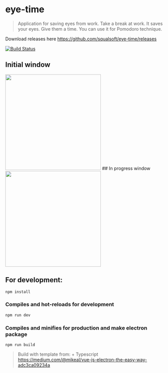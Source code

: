 # eye-time

> Application for saving eyes from work.
> Take a break at work. It saves your eyes.
> Give them a time.
> You can use it for Pomodoro technique.

Download releases here
https://github.com/squalsoft/eye-time/releases

[![Build Status](https://travis-ci.com/squalsoft/eye-time.svg?branch=master)](https://travis-ci.com/squalsoft/eye-time)

## Initial window
<img src="https://cloclo14.cloud.mail.ru/weblink/view/3Tzi/4BRhv9Qkv?etag=23677231B03A4C08074A268F8FBD659685FA3142" width="300" />
## In progress window
<img src="https://cloclo23.cloud.mail.ru/weblink/view/4KFp/STxfWPYYC?etag=1D6FC5976D11D1C00D7A2775F41F7ADE2E291D87" width="300" />


## For development:

```
npm install
```

### Compiles and hot-reloads for development

```
npm run dev
```

### Compiles and minifies for production and make electron package

```
npm run build
```

> Build with template from: + Typescript
> https://medium.com/@mikeal/vue-js-electron-the-easy-way-adc3ca09234a
